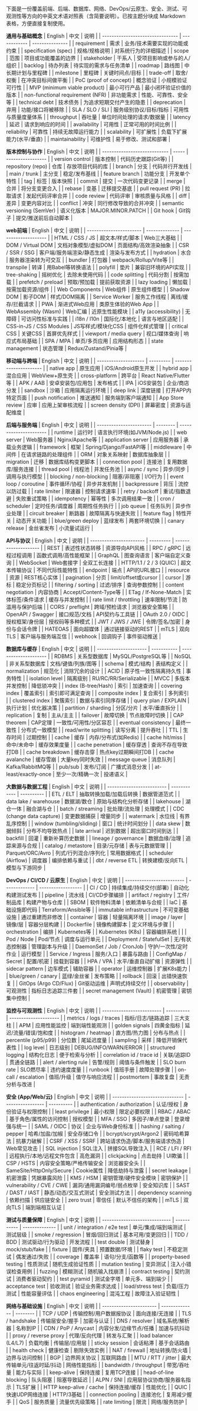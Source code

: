 下面是一份覆盖前端、后端、数据库、网络、DevOps/云原生、安全、测试、可观测性等方向的中英文术语对照表（含简要说明）。已按主题分块成 Markdown 表格，方便直接复制使用。

**通用与基础概念**
| English                          | 中文           | 说明              |
| -------------------------------- | ------------ | --------------- |
| requirement                      | 需求           | 业务/技术需要实现的功能或约束 |
| specification (spec)             | 规格/规格说明      | 对系统行为的详细描述      |
| scope                            | 范围           | 项目或功能覆盖的边界      |
| stakeholder                      | 干系人          | 受项目影响或参与的人/组织   |
| backlog                          | 待办列表         | 待实现的需求与任务清单     |
| roadmap                          | 路线图          | 中长期计划与里程碑       |
| milestone                        | 里程碑          | 关键时间点/目标        |
| trade-off                        | 取舍/权衡        | 在冲突目标间做平衡       |
| PoC (proof of concept)           | 概念验证         | 小规模验证可行性        |
| MVP (minimum viable product)     | 最小可行产品       | 最小闭环验证价值的版本     |
| non-functional requirement (NFR) | 非功能需求        | 性能、可靠性、安全等      |
| technical debt                   | 技术债务         | 为追求短期交付产生的隐患    |
| deprecation                      | 弃用           | 功能/接口将被移除       |
| SLA / SLO / SLI                  | 服务级别协议/目标/指标 | 可用性与质量度量体系      |
| throughput                       | 吞吐量          | 单位时间处理的请求/数据量   |
| latency                          | 延迟           | 请求到响应的时间        |
| availability                     | 可用性          | 正常可用的时间比例       |
| reliability                      | 可靠性          | 持续无故障运行能力       |
| scalability                      | 可扩展性         | 负载下扩展能力(水平/垂直)  |
| maintainability                  | 可维护性         | 易于修改、测试和部署      |

**版本控制与协作**
| English                      | 中文    | 说明                |
| ---------------------------- | ----- | ----------------- |
| version control              | 版本控制  | 代码历史跟踪(Git等)      |
| repository (repo)            | 仓库    | 存放项目代码的库          |
| branch                       | 分支    | 代码并行开发线           |
| main / trunk                 | 主分支   | 稳定/发布基线           |
| feature branch               | 功能分支  | 开发单个特性            |
| tag                          | 标签    | 版本快照              |
| commit                       | 提交    | 一次代码变更记录          |
| merge                        | 合并    | 将分支变更合入           |
| rebase                       | 变基    | 迁移提交基底            |
| pull request (PR)            | 拉取请求  | 发起代码评审合并          |
| code review                  | 代码评审  | 审核质量与风格           |
| diff                         | 差异    | 变更内容对比            |
| conflict                     | 冲突    | 同行修改导致的合并冲突       |
| semantic versioning (SemVer) | 语义化版本 | MAJOR.MINOR.PATCH |
| Git hook                     | Git钩子 | 提交/推送前后自动脚本       |

**web前端**
| English                 | 中文             | 说明                   |
| ----------------------- | -------------- | -------------------- |
| HTML / CSS / JS         | 超文本/样式/脚本      | Web三大基础              |
| DOM / Virtual DOM       | 文档对象模型/虚拟DOM   | 页面结构/高效渲染抽象          |
| CSR / SSR / SSG         | 客户端/服务端渲染/静态生成 | 渲染与发布方式              |
| hydration               | 水合             | 服务器渲染转为可交互           |
| bundler                 | 打包器            | webpack/Rollup/Vite等 |
| transpile               | 转译             | 用Babel等转换语法          |
| polyfill                | 垫片             | 兼容旧环境的API实现          |
| tree-shaking            | 摇树优化           | 去除未使用代码              |
| code splitting          | 代码分割           | 按需加载                 |
| prefetch / preload      | 预取/预加载         | 提前获取资源               |
| lazy loading            | 懒加载            | 按需加载资源/组件            |
| Web Components          | Web组件          | 原生组件模型               |
| Shadow DOM              | 影子DOM          | 样式/DOM隔离             |
| Service Worker          | 服务工作线程         | 离线/缓存/拦截请求           |
| PWA                     | 渐进式Web应用       | 类原生体验的Web App        |
| WebAssembly (Wasm)      | Web汇编          | 近原生性能模块              |
| a11y (accessibility)    | 无障碍            | 可访问性标准与实践            |
| i18n / l10n             | 国际化/本地化        | 语言与地区适配              |
| CSS-in-JS / CSS Modules | JS写样式/模块化CSS   | 组件化样式管理              |
| critical CSS            | 关键CSS          | 首屏优先样式               |
| viewport / media query  | 视口/媒体查询        | 响应式布局基础              |
| SPA / MPA               | 单页/多页应用        | 应用结构形态               |
| state management        | 状态管理           | Redux/Zustand/Pinia等 |

**移动端与跨端**
| English              | 中文        | 说明                     |
| -------------------- | --------- | ---------------------- |
| native app           | 原生应用      | iOS/Android原生开发        |
| hybrid app           | 混合应用      | WebView+原生壳            |
| cross-platform       | 跨平台       | React Native/Flutter 等 |
| APK / AAB            | 安卓安装包/应用包 | 发布格式                   |
| IPA                  | iOS安装包    | 企业/商店分发                |
| sandbox              | 沙箱        | 应用隔离运行环境               |
| deep link            | 深度链接      | 打开APP内特定页面             |
| push notification    | 推送通知      | 服务端到客户端通知              |
| App Store review     | 应审        | 应用上架审核流程               |
| screen density (DPI) | 屏幕密度      | 资源与适配维度                |

**后端与服务端**
| English                 | 中文       | 说明                     |
| ----------------------- | -------- | ---------------------- |
| runtime                 | 运行时      | 语言执行环境(如JVM/Node.js)   |
| web server              | Web服务器   | Nginx/Apache等          |
| application server      | 应用服务器    | 承载业务逻辑                 |
| framework               | 框架       | Spring/Django/FastAPI等 |
| middleware              | 中间件      | 在请求链路的处理组件             |
| ORM                     | 对象关系映射   | 数据库抽象层                 |
| migration               | 迁移       | 数据库结构变更脚本              |
| connection pool         | 连接池      | 复用数据库/服务连接             |
| thread pool             | 线程池      | 并发任务池                  |
| async / sync            | 异步/同步    | 调用与执行模型                |
| blocking / non-blocking | 阻塞/非阻塞   | I/O行为                  |
| event loop / coroutine  | 事件循环/协程  | 异步并发机制                 |
| backpressure            | 背压       | 流控以防过载                 |
| rate limiter            | 限速器      | 控制请求速率                 |
| retry / backoff         | 重试/指数退避  | 失败重试策略                 |
| idempotency             | 幂等性      | 多次调用结果一致               |
| cron / scheduler        | 定时任务/调度器 | 周期性任务执行                |
| job queue               | 任务队列     | 异步作业处理                 |
| circuit breaker         | 断路器      | 故障隔离与快速失败              |
| feature flag            | 特性开关     | 动态开关功能                 |
| blue/green deploy       | 蓝绿发布     | 两套环境切换                 |
| canary release          | 金丝雀发布    | 小流量试运行                 |

**API与协议**
| English                 | 中文        | 说明                   |
| ----------------------- | --------- | -------------------- |
| REST                    | 表述性状态转移   | 资源导向API风格            |
| RPC / gRPC              | 远程过程调用    | 函数式调用/高性能框架          |
| GraphQL                 | 图查询语言     | 客户端自定义查询             |
| WebSocket               | Web套接字    | 全双工长连接               |
| HTTP/1.1 / 2 / 3 (QUIC) | 超文本传输协议   | 不同代际性能特性             |
| endpoint                | 端点        | API的URL接口            |
| resource                | 资源        | REST核心实体             |
| pagination              | 分页        | limit/offset或cursor  |
| cursor                  | 游标        | 稳定分页标记               |
| filtering / sorting     | 过滤/排序     | 查询参数控制               |
| content negotiation     | 内容协商      | Accept/Content-Type等 |
| ETag / If-None-Match    | 实体标签/条件请求 | 缓存与并发控制              |
| rate limit / throttling | 速率限制/节流   | 防滥用与保护后端             |
| CORS / preflight        | 跨域/预检请求   | 浏览器安全策略              |
| OpenAPI / Swagger       | 接口规范/文档   | API契约与工具链            |
| OAuth 2.0 / OIDC        | 授权框架/身份层  | 授权码等多种模式             |
| JWT / JWS / JWE         | 令牌/签名/加密  | 身份与会话令牌              |
| HATEOAS                 | 面向超媒体     | 通过链接驱动的REST          |
| mTLS                    | 双向TLS     | 客户端与服务端互信            |
| webhook                 | 回调钩子      | 事件驱动推送               |

**数据库与缓存**
| English               | 中文          | 说明                    |
| --------------------- | ----------- | --------------------- |
| RDBMS                 | 关系型数据库      | MySQL/PostgreSQL等     |
| NoSQL                 | 非关系型数据库     | 文档/键值/列族/图等           |
| schema                | 模式/结构       | 表结构定义                 |
| normalization         | 规范化         | 消除冗余的设计               |
| ACID                  | 原子性一致性隔离持久性 | 事务特性                  |
| isolation level       | 隔离级别        | RU/RC/RR/Serializable |
| MVCC                  | 多版本并发控制     | 降低锁冲突                 |
| index (B-tree/Hash)   | 索引          | 加速查询                  |
| covering index        | 覆盖索引        | 索引即可满足查询              |
| composite index       | 复合索引        | 多列索引                  |
| clustered index       | 聚簇索引        | 数据与索引同序存储             |
| query plan / EXPLAIN  | 执行计划        | 优化器决策                 |
| partition / sharding  | 分区/分片       | 水平/垂直拆分               |
| replication           | 复制          | 主从/主主                 |
| failover              | 故障切换        | 节点故障时切换               |
| CAP theorem           | CAP定理       | 一致性/可用性/分区容忍          |
| eventual consistency  | 最终一致性       | 分布式一致模型               |
| read/write splitting  | 读写分离        | 提升吞吐                  |
| TTL                   | 生存时间        | 过期控制                  |
| cache                 | 缓存          | 内存/分布式(如Redis)        |
| cache hit/miss        | 命中/未命中      | 缓存效果度量                |
| cache penetration     | 缓存穿透        | 查询不存在导致打DB            |
| cache breakdown       | 缓存击穿        | 热点key过期瞬间打DB          |
| cache avalanche       | 缓存雪崩        | 大量key同时失效             |
| message queue         | 消息队列        | Kafka/RabbitMQ等       |
| pub/sub               | 发布/订阅       | 广播式消息分发               |
| at-least/exactly-once | 至少一次/精确一次   | 投递语义                  |

**大数据与数据工程**
| English                   | 中文           | 说明         |
| ------------------------- | ------------ | ---------- |
| ETL / ELT                 | 抽取转换加载/加载后转换 | 数据管道范式     |
| data lake / warehouse     | 数据湖/数仓       | 原始与结构化分析存储 |
| lakehouse                 | 湖仓一体         | 融合湖与仓      |
| batch / streaming         | 批处理/流处理      | 处理模式       |
| CDC (change data capture) | 变更数据捕获       | 增量同步       |
| watermark                 | 水位线          | 有界乱序控制     |
| window (tumbling/sliding) | 窗口           | 统计时间划分     |
| data skew                 | 数据倾斜         | 分布不均导致热点   |
| late arrival              | 迟到数据         | 超出窗口时间到达   |
| backfill                  | 回灌           | 重新补算历史数据   |
| lineage / governance      | 数据血缘/治理      | 追踪来源与合规    |
| catalog / metastore       | 目录/元存储       | 表与元数据管理    |
| Parquet/ORC/Avro          | 列式/行列混合/序列化  | 常用数据格式     |
| scheduler (Airflow)       | 调度器          | 编排依赖与重试    |
| dbt / reverse ETL         | 转换建模/反向ETL   | 模型与下游同步    |

**DevOps / CI/CD / 云原生**
| English                   | 中文            | 说明                 |
| ------------------------- | ------------- | ------------------ |
| CI / CD                   | 持续集成/持续交付(部署) | 自动化构建测试发布          |
| pipeline                  | 流水线           | CI/CD步骤编排          |
| artifact / registry       | 工件/制品库        | 构建产物与仓库            |
| SBOM                      | 软件物料清单        | 依赖清单与合规            |
| IaC                       | 基础设施即代码       | Terraform/Ansible等 |
| immutable infrastructure  | 不可变基础设施       | 通过重建而非修改           |
| container                 | 容器            | 轻量隔离环境             |
| image / layer             | 镜像/层          | 容器分层构建             |
| Dockerfile                | 镜像构建脚本        | 定义环境与步骤            |
| orchestration             | 编排            | Kubernetes等        |
| Kubernetes (K8s)          | 容器编排系统        |                    |
| Pod / Node                | Pod/节点        | 调度与运行单元            |
| Deployment / StatefulSet  | 无/有状态控制器      | 管理副本与升级            |
| DaemonSet / Job / CronJob | 守护/一次性/定时作业   | 运行模型               |
| Service / Ingress         | 服务/入口         | 暴露与路由              |
| ConfigMap / Secret        | 配置/机密         | 挂载到容器              |
| HPA / VPA                 | 水平/垂直自动扩缩     | 资源弹性               |
| sidecar pattern           | 边车模式          | 辅助容器               |
| operator                  | 运维控制器         | 扩展K8s能力            |
| blue/green / canary       | 蓝绿/金丝雀        | 发布策略               |
| rollback                  | 回滚            | 出错快速恢复             |
| GitOps (Argo CD/Flux)     | Git驱动运维       | 声明式持续交付            |
| observability             | 可观测性          | 指标日志追踪三件套          |
| secret management (Vault) | 机密管理          | 密钥集中控制             |

**监控与可观测性**
| English                   | 中文         | 说明                    |
| ------------------------- | ---------- | --------------------- |
| metrics / logs / traces   | 指标/日志/链路追踪 | 三大支柱                  |
| APM                       | 应用性能监控     | 端到端性能观测               |
| golden signals            | 四黄金指标      | 延迟/流量/错误/饱和度          |
| histogram / heatmap       | 直方图/热力图    | 分布与热点                 |
| percentile (p95/p99)      | 分位数        | 尾延迟度量                 |
| sampling                  | 采样         | 降低开销保代表性              |
| log level                 | 日志级别       | DEBUG/INFO/WARN/ERROR |
| structured logging        | 结构化日志      | 便于检索与分析               |
| correlation id / trace id | 关联/追踪ID    | 贯通全链路                 |
| alert / alerting rule     | 告警/规则      | 阈值与条件触发               |
| SLO burn rate             | SLO燃尽率     | 违约速度度量                |
| runbook                   | 值班手册       | 故障处理步骤                |
| on-call / escalation      | 值班/升级      | 值守与响应流程               |
| postmortem                | 事故复盘       | 无责分析与改进               |

**安全 (App/Web/云)**
| English                        | 中文                | 说明         |
| ------------------------------ | ----------------- | ---------- |
| authentication / authorization | 认证/授权             | 身份验证与权限控制  |
| least privilege                | 最小权限              | 限定必要权限     |
| RBAC / ABAC                    | 基于角色/属性的访问控制      | 授权模型       |
| MFA / SSO                      | 多因子/单点登录          | 登录增强与统一    |
| SAML / OIDC                    | 协议                | 企业与Web身份标准 |
| hashing / salting / pepper     | 哈希/加盐/加椒          | 安全存储口令     |
| bcrypt/scrypt/Argon2           | 密码哈希算法            | 抗暴力破解      |
| CSRF / XSS / SSRF              | 跨站请求伪造/脚本/服务端请求伪造 | Web常见攻击    |
| SQL injection                  | SQL注入             | 拼接SQL导致注入  |
| RCE / LFI / RFI                | 远程执行/本地/远程文件包含    | 高危漏洞       |
| clickjacking                   | 点击劫持              | UI欺骗       |
| CSP / HSTS                     | 内容安全策略/严格传输安全     | 浏览器安全头     |
| SameSite/HttpOnly/Secure       | Cookie属性          | 降低劫持与泄露    |
| secret leakage                 | 机密泄露              | 凭据暴露风险     |
| KMS / HSM                      | 密钥管理/硬件安全模块       | 密钥保护       |
| vulnerability / CVE / CWE      | 漏洞/通用漏洞编号/弱点枚举    | 安全知识库      |
| SAST / DAST / IAST             | 静态/动态/交互式测试       | 安全测试方法     |
| dependency scanning            | 依赖扫描              | 供应链安全      |
| zero trust                     | 零信任               | 默认不信任的架构   |
| mTLS                           | 双向TLS             | 端到端相互认证    |

**测试与质量保障**
| English                       | 中文          | 说明             |
| ----------------------------- | ----------- | -------------- |
| unit / integration / e2e test | 单元/集成/端到端测试 | 测试层级           |
| smoke / regression            | 冒烟/回归测试     | 基本可用/变更回归      |
| TDD / BDD                     | 测试驱动/行为驱动   | 开发流程           |
| test double                   | 测试替身        | mock/stub/fake |
| fixture                       | 固件/夹具       | 预置数据/环境        |
| flaky test                    | 不稳定测试       | 偶发通过/失败        |
| coverage                      | 覆盖率         | 语句/分支/函数等      |
| property-based testing        | 性质测试        | 随机生成验证性质       |
| mutation testing              | 变异测试        | 注入小错误检查用例      |
| fuzzing                       | 模糊测试        | 随机输入找崩溃        |
| contract testing              | 契约测试        | 消费者驱动契约        |
| test pyramid                  | 测试金字塔       | 单元多、端到端少       |
| acceptance test               | 验收测试        | 验证业务需求达成       |
| load/stress test              | 负载/压力测试     | 性能容量评估         |
| chaos engineering             | 混沌工程        | 故障注入验证韧性       |

**网络与基础设施**
| English                 | 中文             | 说明       |
| ----------------------- | -------------- | -------- |
| TCP / UDP               | 传输控制/用户数据报协议   | 面向连接/无连接 |
| TLS / handshake         | 传输层安全/握手       | 加密与认证    |
| DNS / resolver          | 域名系统/解析器       | 名称到IP    |
| CDN / PoP / Anycast     | 内容分发/边缘节点/任播   | 加速与抗抖动   |
| proxy / reverse proxy   | 代理/反向代理        | 转发与汇聚    |
| load balancer (L4/L7)   | 负载均衡           | 传输层/应用层  |
| sticky session          | 会话粘滞           | 基于会话路由   |
| health check            | 健康检查           | 剔除失效实例   |
| NAT / firewall          | 地址转换/防火墙       | 边界与访问控制  |
| BGP                     | 边界网关协议         | 互联网路由    |
| MTU / RTT / jitter      | 最大传输单元/往返时延/抖动 | 网络性能指标   |
| bandwidth / throughput  | 带宽/吞吐量         | 能力与实际    |
| keep-alive              | 保持连接           | 复用TCP连接  |
| head-of-line blocking   | 队头阻塞           | 阻塞导致延迟   |
| ALPN / SNI              | 应用层协议协商/服务器名指示 | TLS扩展    |
| HTTP keep-alive / cache | 保持连接/缓存        | 性能优化     |
| QUIC                    | 快速UDP网络连接      | HTTP/3基础 |
| connection pooling      | 连接池化           | 复用减少握手   |
| QoS                     | 服务质量           | 流量优先级策略  |
| rate limiting           | 限流             | 网络/服务防护  |





